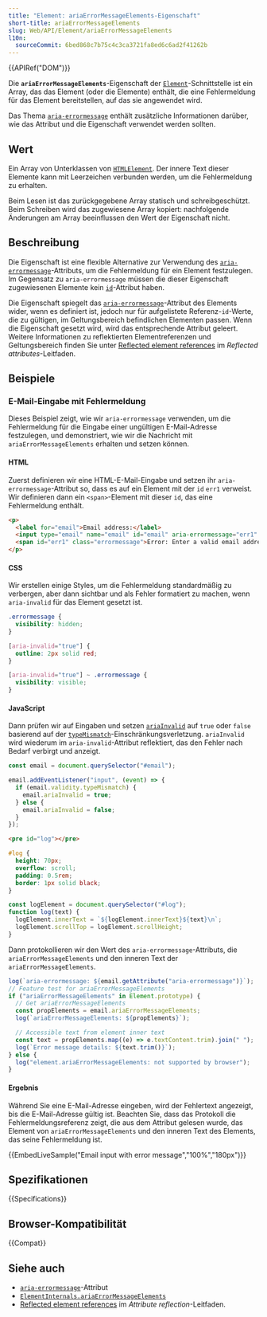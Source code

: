 ```yaml
---
title: "Element: ariaErrorMessageElements-Eigenschaft"
short-title: ariaErrorMessageElements
slug: Web/API/Element/ariaErrorMessageElements
l10n:
  sourceCommit: 6bed868c7b75c4c3ca3721fa8ed6c6ad2f41262b
---
```


{{APIRef("DOM")}}

Die **`ariaErrorMessageElements`**-Eigenschaft der [`Element`](/de/docs/Web/API/Element)-Schnittstelle ist ein Array, das das Element (oder die Elemente) enthält, die eine Fehlermeldung für das Element bereitstellen, auf das sie angewendet wird.

Das Thema [`aria-errormessage`](/de/docs/Web/Accessibility/ARIA/Reference/Attributes/aria-errormessage) enthält zusätzliche Informationen darüber, wie das Attribut und die Eigenschaft verwendet werden sollten.

## Wert

Ein Array von Unterklassen von [`HTMLElement`](/de/docs/Web/API/HTMLElement).
Der innere Text dieser Elemente kann mit Leerzeichen verbunden werden, um die Fehlermeldung zu erhalten.

Beim Lesen ist das zurückgegebene Array statisch und schreibgeschützt.
Beim Schreiben wird das zugewiesene Array kopiert: nachfolgende Änderungen am Array beeinflussen den Wert der Eigenschaft nicht.

## Beschreibung

Die Eigenschaft ist eine flexible Alternative zur Verwendung des [`aria-errormessage`](/de/docs/Web/Accessibility/ARIA/Reference/Attributes/aria-errormessage)-Attributs, um die Fehlermeldung für ein Element festzulegen. Im Gegensatz zu `aria-errormessage` müssen die dieser Eigenschaft zugewiesenen Elemente kein [`id`](/de/docs/Web/HTML/Reference/Global_attributes/id)-Attribut haben.

Die Eigenschaft spiegelt das [`aria-errormessage`](/de/docs/Web/Accessibility/ARIA/Reference/Attributes/aria-errormessage)-Attribut des Elements wider, wenn es definiert ist, jedoch nur für aufgelistete Referenz-`id`-Werte, die zu gültigen, im Geltungsbereich befindlichen Elementen passen.
Wenn die Eigenschaft gesetzt wird, wird das entsprechende Attribut geleert.
Weitere Informationen zu reflektierten Elementreferenzen und Geltungsbereich finden Sie unter [Reflected element references](/de/docs/Web/API/Document_Object_Model/Reflected_attributes#reflected_element_references) im _Reflected attributes_-Leitfaden.

## Beispiele

### E-Mail-Eingabe mit Fehlermeldung

Dieses Beispiel zeigt, wie wir `aria-errormessage` verwenden, um die Fehlermeldung für die Eingabe einer ungültigen E-Mail-Adresse festzulegen, und demonstriert, wie wir die Nachricht mit `ariaErrorMessageElements` erhalten und setzen können.

#### HTML

Zuerst definieren wir eine HTML-E-Mail-Eingabe und setzen ihr `aria-errormessage`-Attribut so, dass es auf ein Element mit der `id` `err1` verweist.
Wir definieren dann ein `<span>`-Element mit dieser `id`, das eine Fehlermeldung enthält.

```html
<p>
  <label for="email">Email address:</label>
  <input type="email" name="email" id="email" aria-errormessage="err1" />
  <span id="err1" class="errormessage">Error: Enter a valid email address</span>
</p>
```

#### CSS

Wir erstellen einige Styles, um die Fehlermeldung standardmäßig zu verbergen, aber dann sichtbar und als Fehler formatiert zu machen, wenn `aria-invalid` für das Element gesetzt ist.

```css
.errormessage {
  visibility: hidden;
}

[aria-invalid="true"] {
  outline: 2px solid red;
}

[aria-invalid="true"] ~ .errormessage {
  visibility: visible;
}
```

#### JavaScript

Dann prüfen wir auf Eingaben und setzen [`ariaInvalid`](/de/docs/Web/API/AriaInvalid) auf `true` oder `false` basierend auf der [`typeMismatch`](/de/docs/Web/API/ValidityState/typeMismatch)-Einschränkungsverletzung.
`ariaInvalid` wird wiederum im `aria-invalid`-Attribut reflektiert, das den Fehler nach Bedarf verbirgt und anzeigt.

```js
const email = document.querySelector("#email");

email.addEventListener("input", (event) => {
  if (email.validity.typeMismatch) {
    email.ariaInvalid = true;
  } else {
    email.ariaInvalid = false;
  }
});
```

```html hidden
<pre id="log"></pre>
```

```css hidden
#log {
  height: 70px;
  overflow: scroll;
  padding: 0.5rem;
  border: 1px solid black;
}
```

```js hidden
const logElement = document.querySelector("#log");
function log(text) {
  logElement.innerText = `${logElement.innerText}${text}\n`;
  logElement.scrollTop = logElement.scrollHeight;
}
```

Dann protokollieren wir den Wert des `aria-errormessage`-Attributs, die `ariaErrorMessageElements` und den inneren Text der `ariaErrorMessageElements`.

```js
log(`aria-errormessage: ${email.getAttribute("aria-errormessage")}`);
// Feature test for ariaErrorMessageElements
if ("ariaErrorMessageElements" in Element.prototype) {
  // Get ariaErrorMessageElements
  const propElements = email.ariaErrorMessageElements;
  log(`ariaErrorMessageElements: ${propElements}`);

  // Accessible text from element inner text
  const text = propElements.map((e) => e.textContent.trim).join(" ");
  log(`Error message details: ${text.trim()}`);
} else {
  log("element.ariaErrorMessageElements: not supported by browser");
}
```

#### Ergebnis

Während Sie eine E-Mail-Adresse eingeben, wird der Fehlertext angezeigt, bis die E-Mail-Adresse gültig ist.
Beachten Sie, dass das Protokoll die Fehlermeldungsreferenz zeigt, die aus dem Attribut gelesen wurde, das Element von `ariaErrorMessageElements` und den inneren Text des Elements, das seine Fehlermeldung ist.

{{EmbedLiveSample("Email input with error message","100%","180px")}}

## Spezifikationen

{{Specifications}}

## Browser-Kompatibilität

{{Compat}}

## Siehe auch

- [`aria-errormessage`](/de/docs/Web/Accessibility/ARIA/Reference/Attributes/aria-errormessage)-Attribut
- [`ElementInternals.ariaErrorMessageElements`](/de/docs/Web/API/ElementInternals/ariaErrorMessageElements)
- [Reflected element references](/de/docs/Web/API/Document_Object_Model/Reflected_attributes#reflected_element_references) im _Attribute reflection_-Leitfaden.
